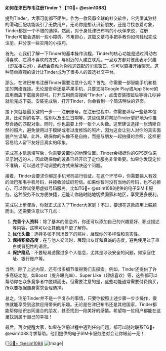 **如何在津巴布韦注册Tinder？【TG💪+ @esim1088】**

提到Tinder，大家可能都不陌生。作为一款风靡全球的社交软件，它凭借其独特的滑动匹配功能吸引了无数用户。无论你是想认识新朋友，还是寻找恋爱对象，Tinder都是一个不错的选择。然而，对于身处津巴布韦的小伙伴来说，注册Tinder可能会遇到一些小障碍。不用担心，这篇文章将手把手教你如何轻松完成注册，并分享一些实用的小技巧。

首先，让我们了解一下Tinder的基本操作流程。Tinder的核心功能是通过滑动右滑喜欢、左滑不喜欢的方式，与附近的人建立联系。一旦双方都对彼此表示兴趣（即互相右滑），系统会自动为你推送匹配的消息窗口，你可以直接开始聊天。这种简单直观的设计让Tinder成为了很多人的首选社交平台。

那么，在津巴布韦注册Tinder需要注意什么呢？首先，你需要一部智能手机和稳定的网络连接。无论是安卓还是苹果手机，只要支持Google Play或App Store的应用商店下载服务即可。打开应用商店搜索“Tinder”，点击安装按钮后等待几秒钟就能完成下载。安装完成后，打开Tinder，你会看到一个简洁明快的界面。

接下来就是最关键的一步——注册账号。在注册过程中，你需要填写一些基本信息，比如你的名字、性别以及出生日期等。这些信息将帮助Tinder更好地为你推荐合适的匹配对象。同时，你也需要上传一张个人头像。这里建议选择一张清晰自然的照片，避免使用过于模糊或者过度修饰的照片，因为这会让别人对你的真实面貌产生误解。此外，确保你的头像不是自拍，而是与朋友一起拍摄的合照，这样更容易给人留下友好且真实的印象。

完成基本信息填写后，你需要设置你的地理位置。Tinder会根据你的GPS定位来显示附近的人，因此确保你的设备已经开启了定位服务非常重要。如果你发现定位不准确，可以通过手动调整的方式来解决这个问题。

接着，Tinder会要求你绑定手机号码进行验证。在这个环节中，你需要输入有效的津巴布韦手机号码，并接收验证码短信。如果你暂时没有当地的号码，也不必担心，可以尝试使用虚拟号码服务，比如TG💪+ @esim1088提供的电子SIM卡服务。这种服务不仅方便快捷，还能让你随时随地切换国家和地区，享受更多便利。

完成以上步骤后，你就正式加入了Tinder大家庭！不过，要想在这款应用上脱颖而出，还需要注意以下几点：

1. **完善个人资料**：除了基本的信息外，你还可以添加自己的兴趣爱好、职业描述等内容，这样可以让其他用户更了解你。
2. **优化头像**：选择多张不同场景下的照片，展现你的多样性和真实性。
3. **保持积极态度**：在与他人交流时，展现出友好和真诚的态度，避免使用过于直白或冒犯性的语言。
4. **保护隐私**：不要轻易透露过多个人信息，尤其是涉及安全的问题，如家庭住址、银行账户等。

当然，除了上述内容，还有很多细节值得我们去探索。例如，Tinder还提供了许多高级功能，如Boost（提升曝光率）、Super Like（超级喜欢）等，这些都可以帮助你在众多竞争者中脱颖而出。但需要注意的是，这些功能通常需要付费购买，所以要根据自身需求合理选择。

总之，注册Tinder并不是一件复杂的事情，只要你按照上述步骤一步步操作，很快就能享受到这款应用带来的乐趣。无论是在津巴布韦还是其他国家，Tinder都能帮你结识志同道合的朋友，甚至找到一段美好的感情。希望每一位用户都能在这里找到属于自己的幸福！

最后，再次提醒大家，如果在注册过程中遇到任何问题，都可以随时联系TG💪+ @esim1088寻求帮助。他们提供的电子SIM卡服务绝对会让你眼前一亮！

[[TG💪+ @esim1088](https://t.me/s/esim1088) ![Image](https://i.postimg.cc/4NQfJmqS/Snipaste-2025-05-13-00-14-12.png)]